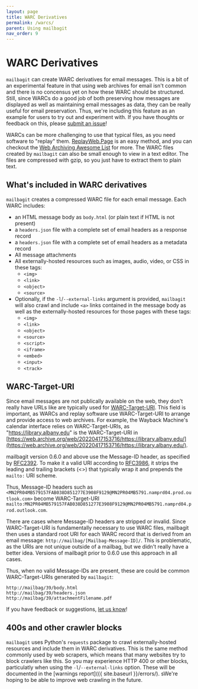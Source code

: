```yaml
---
layout: page
title: WARC Derivatives
permalink: /warcs/
parent: Using mailbagit
nav_order: 9
---
```


# WARC Derivatives

`mailbagit` can create WARC derivatives for email messages. This is a bit of an experimental feature in that using web archives for email isn't common and there is no concensus yet on how these WARC should be structured. Still, since WARCs do a good job of both preserving how messages are displayed as well as maintaining email messages as data, they can be really useful for email preservation. Thus, we're including this feature as an example for users to try out and experiment with. If you have thoughts or feedback on this, please [submit an issue](https://github.com/UAlbanyArchives/mailbagit/issues/new/choose)!

WARCs can be more challenging to use that typical files, as you need software to "replay" them. [ReplayWeb.Page](https://replayweb.page/) is an easy method, and you can checkout the [Web Archiving Awesome List](https://github.com/iipc/awesome-web-archiving#replay) for more. The WARC files created by `mailbagit` can also be small enough to view in a text editor. The files are compressed with gzip, so you just have to extract them to plain text.


## What's included in WARC derivatives

`mailbagit` creates a compressed WARC file for each email message. Each WARC includes:

* an HTML message body as `body.html` (or plain text if HTML is not present)
* a `headers.json` file with a complete set of email headers as a response record
* a `headers.json` file with a complete set of email headers as a metadata record
* All message attachments
* All externally-hosted resources such as images, audio, video, or CSS in these tags:
	* `<img>`
	* `<link>`
	* `<object>`
	* `<source>`
* Optionally, if the `-l`/`--external-links` argument is provided, `mailbagit` will also crawl and include `<a>` links contained in the message body as well as the externally-hosted resources for those pages with these tags:
	* `<img>`
	* `<link>`
	* `<object>`
	* `<source>`
	* `<script>`
	* `<iframe>`
	* `<embed>`
	* `<input>`
	* `<track>`

## WARC-Target-URI

Since email messages are not publically available on the web, they don't really have URLs like are typically used for [WARC-Target-URI](https://iipc.github.io/warc-specifications/specifications/warc-format/warc-1.1/#warc-target-uri). This field is important, as WARCs and replay software use WARC-Target-URI to arrange and provide access to web archives. For example, the Wayback Machine's calendar interface relies on WARC-Target-URIs, as "https://library.albany.edu" is the WARC-Target-URI in [https://web.archive.org/web/20220417153716/https://library.albany.edu/](https://web.archive.org/web/20220417153716/https://library.albany.edu/).

mailbagit version 0.6.0 and above use the Message-ID header, as specified by [RFC2392](https://datatracker.ietf.org/doc/html/rfc2392). To make it a valid URI according to [RFC3986](https://datatracker.ietf.org/doc/html/rfc3986), it strips the leading and trailing brackets (<>) that typically wrap it and prepends the `mailto:` URI scheme.

Thus, Message-ID headers such as `<MN2PR04MB579157FAB038D851277E3908F9129@MN2PR04MB5791.namprd04.prod.outlook.com>` become WARC-Target-URI `mailto:MN2PR04MB579157FAB038D851277E3908F9129@MN2PR04MB5791.namprd04.prod.outlook.com`.

There are cases where Message-ID headers are stripped or invalid. Since WARC-Target-URI is fundamentally necessary to use WARC files, mailbagit then uses a standard root URI for each WARC record that is derived from an email message: `http://mailbag/[Mailbag-Message-ID]/`. This is problematic, as the URIs are not unique outside of a mailbag, but we didn't really have a better idea. Versions of mailbagit prior to 0.6.0 use this approach in all cases.

Thus, when no valid Message-IDs are present, these are could be common WARC-Target-URIs generated by `mailbagit`:

```
http://mailbag/39/body.html
http://mailbag/39/headers.json
http://mailbag/39/attachmentFilename.pdf
```

If you have feedback or suggestions, [let us know](https://github.com/UAlbanyArchives/mailbagit/issues/new/choose)!

## 400s and other crawler blocks

`mailbagit` uses Python's `requests` package to crawl externally-hosted resources and include them in WARC derivatives. This is the same method commonly used by web scrapers, which means that many websites try to block crawlers like this. So you may experience HTTP 400 or other blocks, particulatly when using the `-l`/`--external-links` option. These will be documented in the [warnings report]({{ site.baseurl }}/errors/). sWe're hoping to be able to improve web crawling in the future.
